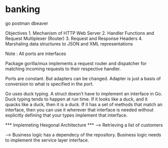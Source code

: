 # banking

go 
postman
dbeaver


Objectives
    1. Mechanism of HTTP Web Server
    2. Handler Functions and Request Multiplexer (Router)
    3. Request and Response Headers
    4. Marshaling data structures to JSON and XML representations

Note : All ports are interfaces

Package gorilla/mux implements a request router and dispatcher for matching incoming requests to their respective handler.

Ports are constant. But adapters can be changed. Adapter is just a basis of conversion to what is specified in the port.

Go uses duck typing. A struct doesn’t have to implement an interface in Go. Duck typing tends to happen at run time. If it looks like a duck, and it quacks like a duck, then it is a duck. If it has a set of methods that match an interface, then you can use it wherever that interface is needed without explicitly defining that your types implement that interface.


*** Implemeting Hexgonal Architecture ***
--> Retrieving a list of customers 

--> Business logic has a  dependecy of the repository. Business logic needs to implement the service layer interface.